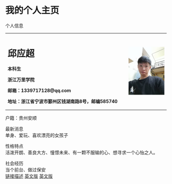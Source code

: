 # 我的个人主页                                                                                                                             
                                                                                                                                           
 个人信息                                                                                                                                                                                                                                                                                                                                                                                          
<table border="0">
  <tr>
    <td width="75%">
      <h1>邱应超</h1>
      <p><b>本科生</b></p>
      <p><b>浙江万里学院</b></p>
      <p><b>邮箱：1339717128@qq.com</b></p>
      <p><b>地址：浙江省宁波市鄞州区钱湖南路8号，邮编585740</b></p>
    </td>
    <td width="25%">
      <img src="QQ图片20200221172944.jpg" width="100%">      
    </td>
  </tr>
</table>
 户籍：贵州安顺                                                                                                                         
                                                                                                                                           
 最新消息                                                                                                                                 
单身、爱玩、喜欢漂亮的女孩子                                                                                                               
                                                                                                                                           
 性格特点                                                                                                                                 
活泼开朗、善良大方、憧憬未来、有一颗不服输的心、想寻求一个心怡之人。                                                                         
                                                                                                                                           
 社会经历                                                                                                                                 
 当个前台、做过保安                                                                                                                   
[链接描述](url)
[英文版](index-en.md)
<a href="/index-en.html">英文版</a>

